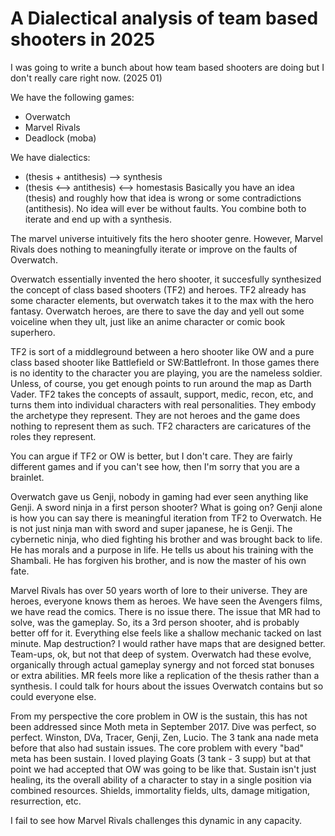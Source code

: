 # A Dialectical analysis of team based shooters in 2025
I was going to write a bunch about how team based shooters are doing but I don't really care right now. (2025 01)

We have the following games:
- Overwatch
- Marvel Rivals
- Deadlock (moba)

We have dialectics:
- (thesis + antithesis) --> synthesis
- (thesis <--> antithesis) <--> homestasis
Basically you have an idea (thesis) and roughly how that idea is wrong or some contradictions (antithesis). No idea will ever be without faults. You combine both to iterate and end up with a synthesis. 

The marvel universe intuitively fits the hero shooter genre. However, Marvel Rivals does nothing to meaningfully iterate or improve on the faults of Overwatch.

Overwatch essentially invented the hero shooter, it succesfully synthesized the concept of class based shooters (TF2) and heroes. TF2 already has some character elements, but overwatch takes it to the max with the hero fantasy. Overwatch heroes, are there to save the day and yell out some voiceline when they ult, just like an anime character or comic book superhero.

TF2 is sort of a middleground between a hero shooter like OW and a pure class based shooter like Battlefield or SW:Battlefront. In those games there is no identity to the character you are playing, you are the nameless soldier. Unless, of course, you get enough points to run around the map as Darth Vader. TF2 takes the concepts of assault, support, medic, recon, etc, and turns them into individual characters with real personalities. They embody the archetype they represent. They are not heroes and the game does nothing to represent them as such. TF2 characters are caricatures of the roles they represent.

You can argue if TF2 or OW is better, but I don't care. They are fairly different games and if you can't see how, then I'm sorry that you are a brainlet.

Overwatch gave us Genji, nobody in gaming had ever seen anything like Genji. A sword ninja in a first person shooter? What is going on? Genji alone is how you can say there is meaningful iteration from TF2 to Overwatch. He is not just ninja man with sword and super japanese, he is Genji. The cybernetic ninja, who died fighting his brother and was brought back to life. He has morals and a purpose in life. He tells us about his training with the Shambali. He has forgiven his brother, and is now the master of his own fate.

Marvel Rivals has over 50 years worth of lore to their universe. They are heroes, everyone knows them as heroes. We have seen the Avengers films, we have read the comics. There is no issue there. The issue that MR had to solve, was the gameplay. So, its a 3rd person shooter, ahd is probably better off for it. Everything else feels like a shallow mechanic tacked on last minute. Map destruction? I would rather have maps that are designed better. Team-ups, ok, but not that deep of system. Overwatch had these evolve, organically through actual gameplay synergy and not forced stat bonuses or extra abilities. MR feels more like a replication of the thesis rather than a synthesis. I could talk for hours about the issues Overwatch contains but so could everyone else.

From my perspective the core problem in OW is the sustain, this has not been addressed since Moth meta in September 2017. Dive was perfect, so perfect. Winston, DVa, Tracer, Genji, Zen, Lucio. The 3 tank ana nade meta before that also had sustain issues. The core problem with every "bad" meta has been sustain. I loved playing Goats (3 tank - 3 supp) but at that point we had accepted that OW was going to be like that. Sustain isn't just healing, its the overall ability of a character to stay in a single position via combined resources. Shields, immortality fields, ults, damage mitigation, resurrection, etc.

I fail to see how Marvel Rivals challenges this dynamic in any capacity. 

